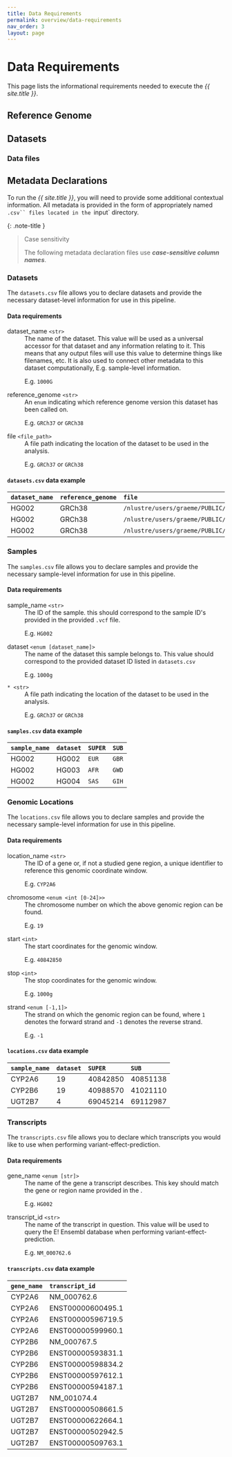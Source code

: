 ```yaml
---
title: Data Requirements
permalink: overview/data-requirements
nav_order: 3
layout: page
---
```


# Data Requirements

This page lists the informational requirements needed to execute the _{{ site.title }}_.

## Reference Genome

## Datasets

### Data files

## Metadata Declarations

To run the _{{ site.title }}_, you will need to provide some additional contextual information. All metadata is provided in the form of appropriately named ` .csv`` files located in the  `input` directory.

{: .note-title }

> Case sensitivity
>
> The following metadata declaration files use _**case-sensitive column names**_.

### Datasets

The `datasets.csv` file allows you to declare datasets and provide the necessary dataset-level information for use in this pipeline.

#### Data requirements

<dl>
  <dt>dataset_name <code>&lt;str&gt;</code></dt>
  <dd>The name of the dataset. This value will be used as a universal accessor for that dataset and any information relating to it. This means that any output files will use this value to determine things like filenames, etc. It is also used to connect other metadata to this dataset computationally, E.g. sample-level information.
  
  E.g. <code>1000G</code></dd>
  
  <dt>reference_genome <code>&lt;str&gt;</code></dt>
  <dd>An <code>enum</code> indicating which reference genome version this dataset has been called on.
  
  E.g. <code>GRCh37</code> or <code>GRCh38</code></dd>
  
  <dt>file <code>&lt;file_path&gt;</code></dt>
  <dd>A file path indicating the location of the dataset to be used in the analysis.
  
  E.g. <code>GRCh37</code> or <code>GRCh38</code></dd>
</dl>

#### `datasets.csv` data example

| `dataset_name` | `reference_genome` | `file`                                                      |
| :------------- | :----------------- | :---------------------------------------------------------- |
| HG002          | GRCh38             | `/nlustre/users/graeme/PUBLIC/GenomeInABottle/HG002.vcf.gz` |
| HG002          | GRCh38             | `/nlustre/users/graeme/PUBLIC/GenomeInABottle/HG002.vcf.gz` |
| HG002          | GRCh38             | `/nlustre/users/graeme/PUBLIC/GenomeInABottle/HG002.vcf.gz` |

### Samples

The `samples.csv` file allows you to declare samples and provide the necessary sample-level information for use in this pipeline.

#### Data requirements

<dl>
  <dt>sample_name <code>&lt;str&gt;</code></dt>
  <dd>The ID of the sample. this should correspond to the sample ID's provided in the provided <code>.vcf</code> file.
  
  E.g. <code>HG002</code></dd>
  
  <dt>dataset <code>&lt;enum [dataset_name]&gt;</code></dt>
  <dd>The name of the dataset this sample belongs to. This value should correspond to the provided dataset ID listed in <code>datasets.csv</code> 
  
  E.g. <code>1000g</code></dd>
  
  <dt><code>* &lt;str&gt;</code></dt>
  <dd>A file path indicating the location of the dataset to be used in the analysis.
  
  E.g. <code>GRCh37</code> or <code>GRCh38</code></dd>
</dl>

#### `samples.csv` data example

| `sample_name` | `dataset` | `SUPER` | `SUB` |
| :------------ | :-------- | :------ | :---- |
| HG002         | HG002     | `EUR`   | `GBR` |
| HG002         | HG003     | `AFR`   | `GWD` |
| HG002         | HG004     | `SAS`   | `GIH` |

### Genomic Locations

The `locations.csv` file allows you to declare samples and provide the necessary sample-level information for use in this pipeline.

#### Data requirements

<dl>
  <dt>location_name <code>&lt;str&gt;</code></dt>
  <dd>The ID of a gene or, if not a studied gene region, a unique identifier to reference this genomic coordinate window.
  
  E.g. <code>CYP2A6</code></dd>
  
  <dt>chromosome <code>&lt;enum &lt;int [0-24]&gt;&gt;</code></dt>
  <dd>The chromosome number on which the above genomic region can be found.
  
  E.g. <code>19</code></dd>

  <dt>start <code>&lt;int&gt;</code></dt>
  <dd>The start coordinates for the genomic window.
  
  E.g. <code>40842850</code></dd>
  
  <dt>stop <code>&lt;int&gt;</code></dt>
  <dd>The stop coordinates for the genomic window.
  
  E.g. <code>1000g</code></dd>
  
  <dt>strand <code>&lt;enum [-1,1]&gt;</code></dt>
  <dd>The strand on which the genomic region can be found, where <code>1</code> denotes the forward strand and <code>-1</code> denotes the reverse strand.
  
  E.g. <code>-1</code></dd>
</dl>

#### `locations.csv` data example

| `sample_name` | `dataset` | `SUPER`  | `SUB`    |
| :------------ | :-------- | :------- | :------- |
| CYP2A6        | 19        | 40842850 | 40851138 |
| CYP2B6        | 19        | 40988570 | 41021110 |
| UGT2B7        | 4         | 69045214 | 69112987 |

### Transcripts

The `transcripts.csv` file allows you to declare which transcripts you would like to use when performing variant-effect-prediction.



#### Data requirements

<dl>
  <dt>gene_name <code>&lt;enum [str]&gt;</code></dt>
  <dd>The name of the gene a transcript describes. This key should match the gene or region name provided in the <code></code>. 
  
  E.g. <code>HG002</code></dd>
  
  <dt>transcript_id <code>&lt;str&gt;</code></dt>
  <dd>The name of the transcript in question. This value will be used to query the E! Ensembl database when performing variant-effect-prediction. 
  
  E.g. <code>NM_000762.6</code></dd>
</dl>

#### `transcripts.csv` data example

| `gene_name`   | `transcript_id`   |
| :------------ | :---------------- |
| CYP2A6        | NM_000762.6       |
| CYP2A6        | ENST00000600495.1 |
| CYP2A6        | ENST00000596719.5 |
| CYP2A6        | ENST00000599960.1 |
| CYP2B6        | NM_000767.5       |
| CYP2B6        | ENST00000593831.1 |
| CYP2B6        | ENST00000598834.2 |
| CYP2B6        | ENST00000597612.1 |
| CYP2B6        | ENST00000594187.1 |
| UGT2B7        | NM_001074.4       |
| UGT2B7        | ENST00000508661.5 |
| UGT2B7        | ENST00000622664.1 |
| UGT2B7        | ENST00000502942.5 |
| UGT2B7        | ENST00000509763.1 |